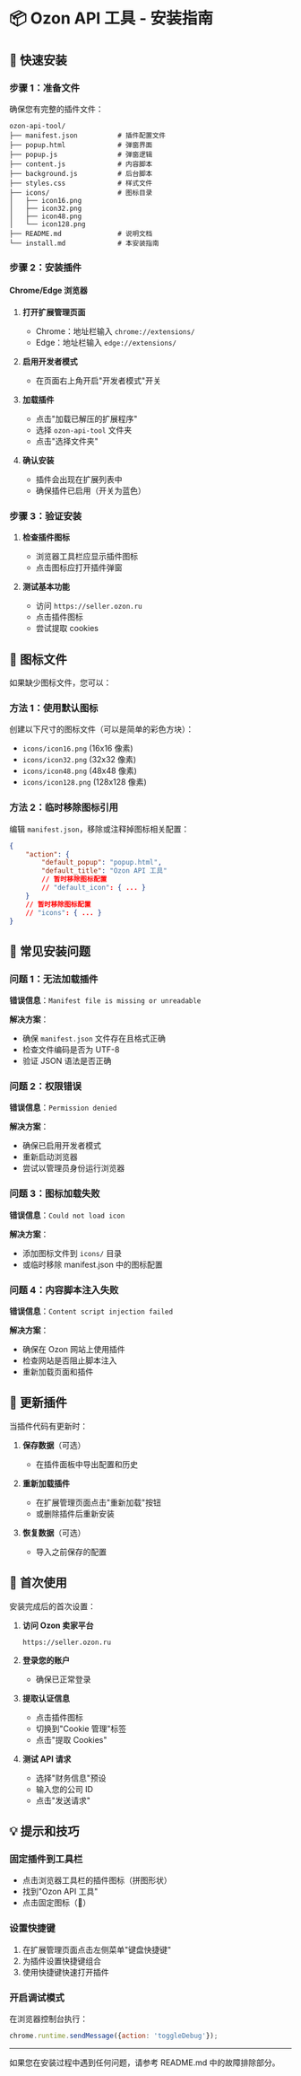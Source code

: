 # 📦 Ozon API 工具 - 安装指南

## 🚀 快速安装

### 步骤 1：准备文件
确保您有完整的插件文件：
```
ozon-api-tool/
├── manifest.json          # 插件配置文件
├── popup.html             # 弹窗界面
├── popup.js               # 弹窗逻辑
├── content.js             # 内容脚本
├── background.js          # 后台脚本
├── styles.css             # 样式文件
├── icons/                 # 图标目录
│   ├── icon16.png
│   ├── icon32.png
│   ├── icon48.png
│   └── icon128.png
├── README.md              # 说明文档
└── install.md             # 本安装指南
```

### 步骤 2：安装插件

#### Chrome/Edge 浏览器

1. **打开扩展管理页面**
   - Chrome：地址栏输入 `chrome://extensions/`
   - Edge：地址栏输入 `edge://extensions/`

2. **启用开发者模式**
   - 在页面右上角开启"开发者模式"开关

3. **加载插件**
   - 点击"加载已解压的扩展程序"
   - 选择 `ozon-api-tool` 文件夹
   - 点击"选择文件夹"

4. **确认安装**
   - 插件会出现在扩展列表中
   - 确保插件已启用（开关为蓝色）

### 步骤 3：验证安装

1. **检查插件图标**
   - 浏览器工具栏应显示插件图标
   - 点击图标应打开插件弹窗

2. **测试基本功能**
   - 访问 `https://seller.ozon.ru`
   - 点击插件图标
   - 尝试提取 cookies

## 🔧 图标文件

如果缺少图标文件，您可以：

### 方法 1：使用默认图标
创建以下尺寸的图标文件（可以是简单的彩色方块）：
- `icons/icon16.png` (16x16 像素)
- `icons/icon32.png` (32x32 像素)  
- `icons/icon48.png` (48x48 像素)
- `icons/icon128.png` (128x128 像素)

### 方法 2：临时移除图标引用
编辑 `manifest.json`，移除或注释掉图标相关配置：

```json
{
    "action": {
        "default_popup": "popup.html",
        "default_title": "Ozon API 工具"
        // 暂时移除图标配置
        // "default_icon": { ... }
    }
    // 暂时移除图标配置  
    // "icons": { ... }
}
```

## 🐛 常见安装问题

### 问题 1：无法加载插件
**错误信息**：`Manifest file is missing or unreadable`

**解决方案**：
- 确保 `manifest.json` 文件存在且格式正确
- 检查文件编码是否为 UTF-8
- 验证 JSON 语法是否正确

### 问题 2：权限错误
**错误信息**：`Permission denied`

**解决方案**：
- 确保已启用开发者模式
- 重新启动浏览器
- 尝试以管理员身份运行浏览器

### 问题 3：图标加载失败
**错误信息**：`Could not load icon`

**解决方案**：
- 添加图标文件到 `icons/` 目录
- 或临时移除 manifest.json 中的图标配置

### 问题 4：内容脚本注入失败
**错误信息**：`Content script injection failed`

**解决方案**：
- 确保在 Ozon 网站上使用插件
- 检查网站是否阻止脚本注入
- 重新加载页面和插件

## 🔄 更新插件

当插件代码有更新时：

1. **保存数据**（可选）
   - 在插件面板中导出配置和历史

2. **重新加载插件**
   - 在扩展管理页面点击"重新加载"按钮
   - 或删除插件后重新安装

3. **恢复数据**（可选）
   - 导入之前保存的配置

## 🎯 首次使用

安装完成后的首次设置：

1. **访问 Ozon 卖家平台**
   ```
   https://seller.ozon.ru
   ```

2. **登录您的账户**
   - 确保已正常登录

3. **提取认证信息**
   - 点击插件图标
   - 切换到"Cookie 管理"标签
   - 点击"提取 Cookies"

4. **测试 API 请求**
   - 选择"财务信息"预设
   - 输入您的公司 ID
   - 点击"发送请求"

## 💡 提示和技巧

### 固定插件到工具栏
- 点击浏览器工具栏的插件图标（拼图形状）
- 找到"Ozon API 工具"
- 点击固定图标（📌）

### 设置快捷键
1. 在扩展管理页面点击左侧菜单"键盘快捷键"
2. 为插件设置快捷键组合
3. 使用快捷键快速打开插件

### 开启调试模式
在浏览器控制台执行：
```javascript
chrome.runtime.sendMessage({action: 'toggleDebug'});
```

---

如果您在安装过程中遇到任何问题，请参考 README.md 中的故障排除部分。


